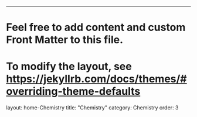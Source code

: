 ---
# Feel free to add content and custom Front Matter to this file.
# To modify the layout, see https://jekyllrb.com/docs/themes/#overriding-theme-defaults

layout: home-Chemistry
title: "Chemistry"
category: Chemistry
order: 3
